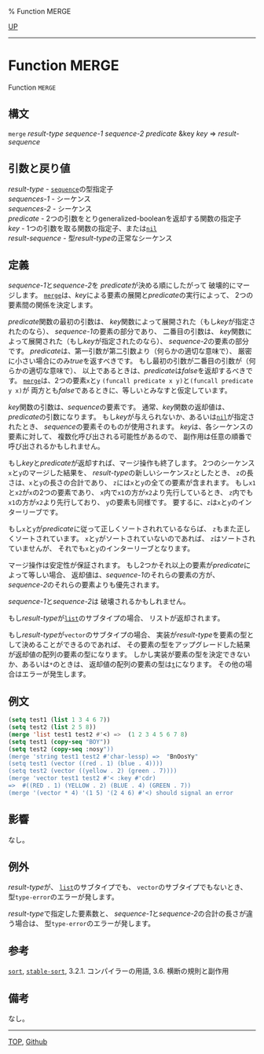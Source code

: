 % Function MERGE

[UP](17.3.html)  

---

# Function MERGE


Function `MERGE`


## 構文

`merge` *result-type* *sequence-1* *sequence-2* *predicate*
 &key *key* => *result-sequence*


## 引数と戻り値

*result-type* - [`sequence`](17.3.sequence.html)の型指定子  
*sequences-1* - シーケンス  
*sequences-2* - シーケンス  
*predicate* - 2つの引数をとりgeneralized-booleanを返却する関数の指定子  
*key* - 1つの引数を取る関数の指定子、または[`nil`](5.3.nil-variable.html)  
*result-sequence* - 型*result-type*の正常なシーケンス


## 定義

*sequence-1*と*sequence-2*を
*predicate*が決める順にしたがって
破壊的にマージします。
[`merge`](17.3.merge.html)は、*key*による要素の展開と*predicate*の実行によって、
2つの要素間の関係を決定します。

*predicate*関数の最初の引数は、
*key*関数によって展開された（もし*key*が指定されたのなら）、
*sequence-1*の要素の部分であり、
二番目の引数は、
*key*関数によって展開された（もし*key*が指定されたのなら）、
*sequence-2*の要素の部分です。
*predicate*は、第一引数が第二引数より（何らかの適切な意味で）、
厳密に小さい場合にのみ*true*を返すべきです。
もし最初の引数が二番目の引数が（何らかの適切な意味で）、
以上であるときは、*predicate*は*false*を返却するべきです。
[`merge`](17.3.merge.html)は、2つの要素`x`と`y`
`(funcall predicate x y)`と`(funcall predicate y x)`が
両方とも*false*であるときに、等しいとみなすと仮定しています。

*key*関数の引数は、*sequence*の要素です。
通常、*key*関数の返却値は、*predicate*の引数になります。
もし*key*が与えられないか、あるいは[`nil`](5.3.nil-variable.html)が指定されたとき、
*sequence*の要素そのものが使用されます。
*key*は、各シーケンスの要素に対して、
複数化呼び出される可能性があるので、
副作用は任意の順番で呼び出されるかもしれません。

もし*key*と*predicate*が返却すれば、マージ操作も終了します。
2つのシーケンス`x`と`y`のマージした結果を、
*result-type*の新しいシーケンス`z`としたとき、
`z`の長さは、`x`と`y`の長さの合計であり、
`z`には`x`と`y`の全ての要素が含まれます。
もし`x1`と`x2`が`x`の2つの要素であり、
`x`内で`x1`の方が`x2`より先行しているとき、
`z`内でも`x1`の方が`x2`より先行しており、
`y`の要素も同様です。
要するに、`z`は`x`と`y`のインターリーブです。

もし`x`と`y`が*predicate*に従って正しくソートされれているならば、
`z`もまた正しくソートされています。
`x`と`y`がソートされていないのであれば、
`z`はソートされていませんが、
それでも`x`と`y`のインターリーブとなります。

マージ操作は安定性が保証されます。
もし2つかそれ以上の要素が*predicate*によって等しい場合、
返却値は、*sequence-1*のそれらの要素の方が、
*sequence-2*のそれらの要素よりも優先されます。

*sequence-1*と*sequence-2*は 破壊されるかもしれません。

もし*result-type*が[`list`](14.2.list-system-class.html)のサブタイプの場合、
リストが返却されます。

もし*result-type*が`vector`のサブタイプの場合、
実装が*result-type*を要素の型として決めることができるのであれば、
その要素の型をアップグレードした結果が返却値の配列の要素の型になります。
しかし実装が要素の型を決定できないか、あるいは`*`のときは、
返却値の配列の要素の型は[`t`](4.4.t-system-class.html)になります。
その他の場合はエラーが発生します。


## 例文

```lisp
(setq test1 (list 1 3 4 6 7))
(setq test2 (list 2 5 8))
(merge 'list test1 test2 #'<) =>  (1 2 3 4 5 6 7 8)
(setq test1 (copy-seq "BOY"))
(setq test2 (copy-seq :nosy"))
(merge 'string test1 test2 #'char-lessp) =>  "BnOosYy"
(setq test1 (vector ((red . 1) (blue . 4))))
(setq test2 (vector ((yellow . 2) (green . 7))))
(merge 'vector test1 test2 #'< :key #'cdr) 
=>  #((RED . 1) (YELLOW . 2) (BLUE . 4) (GREEN . 7)) 
(merge '(vector * 4) '(1 5) '(2 4 6) #'<) should signal an error
```


## 影響

なし。


## 例外

*result-type*が、
[`list`](14.2.list-system-class.html)のサブタイプでも、
`vector`のサブタイプでもないとき、
型`type-error`のエラーが発します。

*result-type*で指定した要素数と、
*sequence-1*と*sequence-2*の合計の長さが違う場合は、
型`type-error`のエラーが発します。



## 参考

[`sort`](17.3.sort.html),
[`stable-sort`](17.3.sort.html),
3.2.1. コンパイラーの用語,
3.6. 横断の規則と副作用


## 備考

なし。


---
[TOP](index.html),  [Github](https://github.com/nptcl/npt-japanese)

